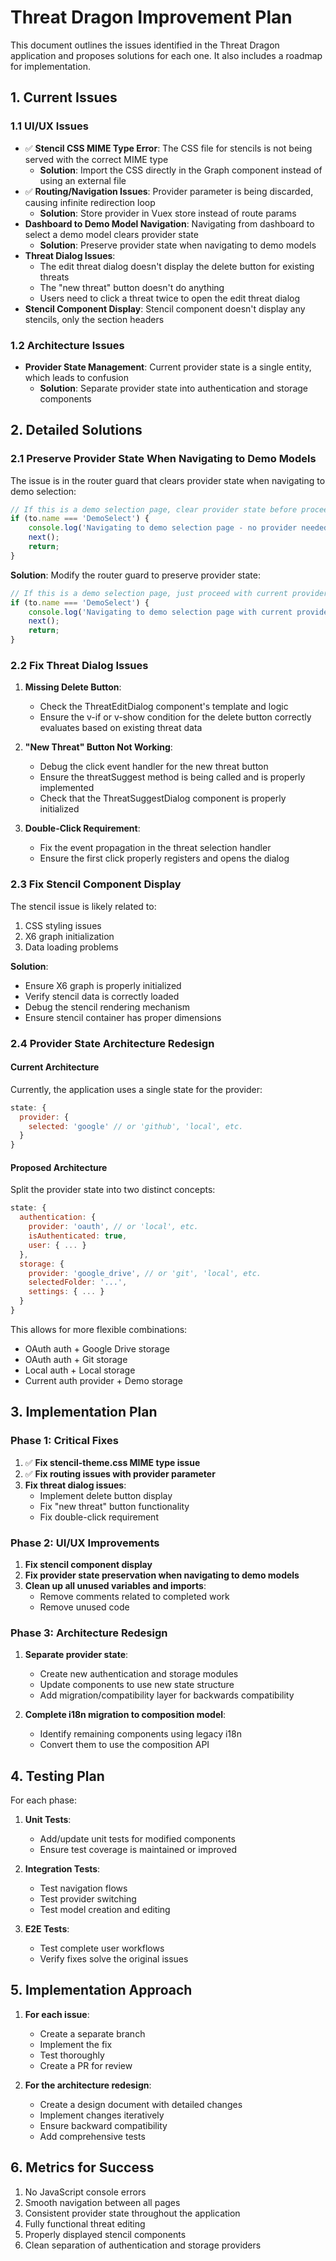 # Threat Dragon Improvement Plan

This document outlines the issues identified in the Threat Dragon application and proposes solutions for each one. It also includes a roadmap for implementation.

## 1. Current Issues

### 1.1 UI/UX Issues
- ✅ **Stencil CSS MIME Type Error**: The CSS file for stencils is not being served with the correct MIME type
  - **Solution**: Import the CSS directly in the Graph component instead of using an external file
- ✅ **Routing/Navigation Issues**: Provider parameter is being discarded, causing infinite redirection loop
  - **Solution**: Store provider in Vuex store instead of route params
- **Dashboard to Demo Model Navigation**: Navigating from dashboard to select a demo model clears provider state
  - **Solution**: Preserve provider state when navigating to demo models
- **Threat Dialog Issues**: 
  - The edit threat dialog doesn't display the delete button for existing threats
  - The "new threat" button doesn't do anything
  - Users need to click a threat twice to open the edit threat dialog
- **Stencil Component Display**: Stencil component doesn't display any stencils, only the section headers

### 1.2 Architecture Issues
- **Provider State Management**: Current provider state is a single entity, which leads to confusion
  - **Solution**: Separate provider state into authentication and storage components

## 2. Detailed Solutions

### 2.1 Preserve Provider State When Navigating to Demo Models

The issue is in the router guard that clears provider state when navigating to demo selection:

```javascript
// If this is a demo selection page, clear provider state before proceeding
if (to.name === 'DemoSelect') {
    console.log('Navigating to demo selection page - no provider needed');
    next();
    return;
}
```

**Solution**: Modify the router guard to preserve provider state:

```javascript
// If this is a demo selection page, just proceed with current provider
if (to.name === 'DemoSelect') {
    console.log('Navigating to demo selection page with current provider');
    next();
    return;
}
```

### 2.2 Fix Threat Dialog Issues

1. **Missing Delete Button**:
   - Check the ThreatEditDialog component's template and logic
   - Ensure the v-if or v-show condition for the delete button correctly evaluates based on existing threat data

2. **"New Threat" Button Not Working**:
   - Debug the click event handler for the new threat button
   - Ensure the threatSuggest method is being called and is properly implemented
   - Check that the ThreatSuggestDialog component is properly initialized

3. **Double-Click Requirement**:
   - Fix the event propagation in the threat selection handler
   - Ensure the first click properly registers and opens the dialog

### 2.3 Fix Stencil Component Display

The stencil issue is likely related to:
1. CSS styling issues
2. X6 graph initialization
3. Data loading problems

**Solution**:
- Ensure X6 graph is properly initialized
- Verify stencil data is correctly loaded
- Debug the stencil rendering mechanism
- Ensure stencil container has proper dimensions

### 2.4 Provider State Architecture Redesign

#### Current Architecture
Currently, the application uses a single state for the provider:
```javascript
state: {
  provider: {
    selected: 'google' // or 'github', 'local', etc.
  }
}
```

#### Proposed Architecture
Split the provider state into two distinct concepts:

```javascript
state: {
  authentication: {
    provider: 'oauth', // or 'local', etc.
    isAuthenticated: true,
    user: { ... }
  },
  storage: {
    provider: 'google_drive', // or 'git', 'local', etc.
    selectedFolder: '...',
    settings: { ... }
  }
}
```

This allows for more flexible combinations:
- OAuth auth + Google Drive storage
- OAuth auth + Git storage
- Local auth + Local storage
- Current auth provider + Demo storage

## 3. Implementation Plan

### Phase 1: Critical Fixes
1. ✅ **Fix stencil-theme.css MIME type issue**
2. ✅ **Fix routing issues with provider parameter**
3. **Fix threat dialog issues**:
   - Implement delete button display
   - Fix "new threat" button functionality
   - Fix double-click requirement

### Phase 2: UI/UX Improvements
1. **Fix stencil component display**
2. **Fix provider state preservation when navigating to demo models**
3. **Clean up all unused variables and imports**:
   - Remove comments related to completed work
   - Remove unused code

### Phase 3: Architecture Redesign
1. **Separate provider state**:
   - Create new authentication and storage modules
   - Update components to use new state structure
   - Add migration/compatibility layer for backwards compatibility

2. **Complete i18n migration to composition model**:
   - Identify remaining components using legacy i18n
   - Convert them to use the composition API

## 4. Testing Plan

For each phase:
1. **Unit Tests**:
   - Add/update unit tests for modified components
   - Ensure test coverage is maintained or improved

2. **Integration Tests**:
   - Test navigation flows
   - Test provider switching
   - Test model creation and editing

3. **E2E Tests**:
   - Test complete user workflows
   - Verify fixes solve the original issues

## 5. Implementation Approach

1. **For each issue**:
   - Create a separate branch
   - Implement the fix
   - Test thoroughly
   - Create a PR for review

2. **For the architecture redesign**:
   - Create a design document with detailed changes
   - Implement changes iteratively
   - Ensure backward compatibility
   - Add comprehensive tests

## 6. Metrics for Success

1. No JavaScript console errors
2. Smooth navigation between all pages
3. Consistent provider state throughout the application
4. Fully functional threat editing
5. Properly displayed stencil components
6. Clean separation of authentication and storage providers